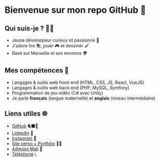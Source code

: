 # Bienvenue sur mon repo GitHub 👋

## **Qui suis-je ?** 👨‍💻

- Jeune développeur curieux et passionné 🚀
- J'adore lire 📚, jouer 🎮 et dessiner 🖌️
- Basé sur Marseille et ses environs 🌍

## **Mes compétences** 🧠

- Langages & outils web front-end (HTML, CSS, JS, React, VueJS)
- Langages & outils web back-end (PHP, MySQL, Symfony)
- Programmation de jeu-vidéo (C# avec Unity)
- Je parle **français** (langue maternelle) et **anglais** (niveau intermédiaire)

## **Liens utiles** 🌐

- [GitHub](https://github.com/thibault-kine) 🐈‍⬛🐙
- [LinkedIn](https://www.linkedin.com/in/thibault-kine-215a77231/) 🤝
- [Instagram](https://www.instagram.com/ti.ki84/) 📸
- [Site perso + Portfolio](https://thibault-kine.students-laplateforme.io/) 💁‍♂️
- [Adresse Mail](mailto:thibaultkinecontact@gmail.com) 💌
- [Téléphone](tel:+33781646700) 📞
